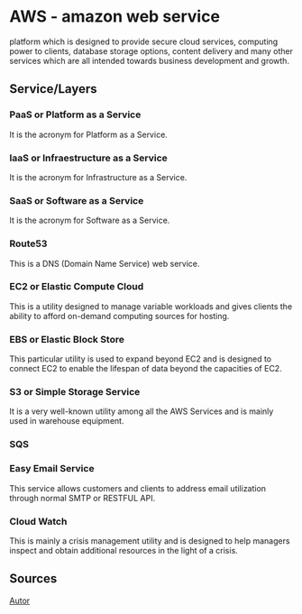 # AWS - amazon web service
platform which is designed to provide secure cloud services, computing power to clients, database storage options, content delivery and many other services which are all intended towards business development and growth.

## Service/Layers

### PaaS or Platform as a Service
It is the acronym for Platform as a Service.

### IaaS or Infraestructure as a Service 
It is the acronym for Infrastructure as a Service.

### SaaS or Software as a Service
It is the acronym for Software as a Service.

### Route53
This is a DNS (Domain Name Service) web service.

### EC2 or Elastic Compute Cloud
This is a utility designed to manage variable workloads and gives clients the ability to afford on-demand computing sources for hosting.

### EBS or Elastic Block Store
This particular utility is used to expand beyond EC2 and is designed to connect EC2 to enable the lifespan of data beyond the capacities of EC2.

### S3 or Simple Storage Service
It is a very well-known utility among all the AWS Services and is mainly used in warehouse equipment.

### SQS

### Easy Email Service
This service allows customers and clients to address email utilization through normal SMTP or RESTFUL API.


### Cloud Watch
This is mainly a crisis management utility and is designed to help managers inspect and obtain additional resources in the light of a crisis.


## Sources
[Autor](Autor.md)